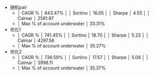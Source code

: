 - 随机pair
	- │ CAGR %                      │ 643.47%                │
	  │ Sortino                     │ 16.05                  │
	  │ Sharpe                      │ 4.55                   │
	  │ Calmar                      │ 2581.97
	- │ Max % of account underwater │ 33.31%
- 优化1
	- │ CAGR %                      │ 741.45%                │
	  │ Sortino                     │ 18.70                  │
	  │ Sharpe                      │ 5.23                   │
	  │ Calmar                      │ 4297.56
	- │ Max % of account underwater │ 35.27%
- 优化2
	- │ CAGR %                      │ 736.59%                │
	  │ Sortino                     │ 17.57                  │
	  │ Sharpe                      │ 5.08                   │
	  │ Calmar                      │ 3998.11
	- │ Max % of account underwater │ 35.37%